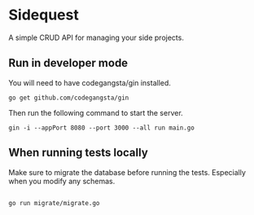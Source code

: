 # Sidequest

A simple CRUD API for managing your side projects.

## Run in developer mode

You will need to have codegangsta/gin installed.

```shell
go get github.com/codegangsta/gin
```

Then run the following command to start the server.

```shell
gin -i --appPort 8080 --port 3000 --all run main.go
```

## When running tests locally

Make sure to migrate the database before running the tests. Especially when you modify any schemas.

```shell

go run migrate/migrate.go

```

